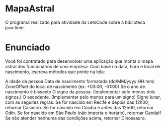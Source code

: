 # MapaAstral

O programa realizado para atividade da LetsCode sobre a biblioteca java.time.

# Enunciado
Você foi contratado para desenvolver uma aplicação que monta o mapa astral dos funcionários de uma empresa.
Com base na data, hora e local de nascimento, escreva métodos que printe na tela:

A idade da pessoa
Data de nascimento formatada (dd/MM/yyyy HH:mm)
ZoneOffset do local de nascimento (ex: +03:00, -01:00)
Se o ano de nascimento é bissexto
O signo da pessoa. (Implementar pelo menos dois signos.)
O ascedente. (Implementar pelo menos para um signo)
Signo lunar, com as seguites regras:
Se for nascido em Recife e depois das 12h00, retornar Casimiro.
Se for nascido em Cuiaba e antes das 12h00, retornar Odin.
Se for nascido em São Paulo (não importa o horário), retornar Gandalf
Se não atender nenhuma das condições acima, retornar Dinossauro.


